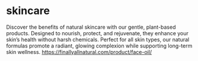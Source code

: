 # skincare
Discover the benefits of natural skincare with our gentle, plant-based products. Designed to nourish, protect, and rejuvenate, they enhance your skin’s health without harsh chemicals. Perfect for all skin types, our natural formulas promote a radiant, glowing complexion while supporting long-term skin wellness.
https://finallyallnatural.com/product/face-oil/
